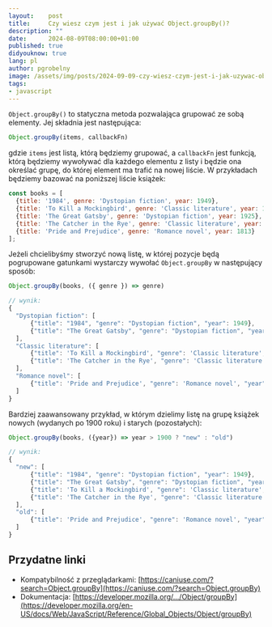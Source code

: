 ```yaml
---
layout:    post
title:     Czy wiesz czym jest i jak używać Object.groupBy()?
description: ""
date:      2024-08-09T08:00:00+01:00
published: true
didyouknow: true
lang: pl
author: pgrobelny
image: /assets/img/posts/2024-09-09-czy-wiesz-czym-jest-i-jak-uzywac-object-groupby/thumbnail.webp
tags:
- javascript
---
```


`Object.groupBy()` to statyczna metoda pozwalająca grupować ze sobą elementy.
Jej składnia jest następująca:
```javascript
Object.groupBy(items, callbackFn)
```
gdzie `items` jest listą, którą będziemy grupować, a `callbackFn` jest funkcją, którą będziemy wywoływać dla każdego elementu z listy i będzie ona określać grupę, do której element ma trafić na nowej liście.
W przykładach będziemy bazować na poniższej liście książek:
```javascript
const books = [
  {title: '1984', genre: 'Dystopian fiction', year: 1949},
  {title: 'To Kill a Mockingbird', genre: 'Classic literature', year: 1960},
  {title: 'The Great Gatsby', genre: 'Dystopian fiction', year: 1925},
  {title: 'The Catcher in the Rye', genre: 'Classic literature', year: 1951},
  {title: 'Pride and Prejudice', genre: 'Romance novel', year: 1813}
];
```

Jeżeli chcielibyśmy stworzyć nową listę, w której pozycje będą pogrupowane gatunkami wystarczy wywołać `Object.groupBy` w następujący sposób:
```javascript
Object.groupBy(books, ({ genre }) => genre)

// wynik:
{
  "Dystopian fiction": [
      {"title": "1984", "genre": "Dystopian fiction", "year": 1949},
      {"title": "The Great Gatsby", "genre": "Dystopian fiction", "year": 1925}
  ],
  "Classic literature": [
      {"title": 'To Kill a Mockingbird', "genre": 'Classic literature', "year": 1960},
      {"title": 'The Catcher in the Rye', "genre": 'Classic literature', "year": 1951},
  ],
  "Romance novel": [
      {"title": 'Pride and Prejudice', "genre": 'Romance novel', "year": 1813}
  ]
}
```

Bardziej zaawansowany przykład, w którym dzielimy listę na grupę książek nowych (wydanych po 1900 roku) i starych (pozostałych):
```javascript
Object.groupBy(books, ({year}) => year > 1900 ? "new" : "old")

// wynik:
{
  "new": [
      {"title": "1984", "genre": "Dystopian fiction", "year": 1949},
      {"title": "The Great Gatsby", "genre": "Dystopian fiction", "year": 1925},
      {"title": 'To Kill a Mockingbird', "genre": 'Classic literature', "year": 1960},
      {"title": 'The Catcher in the Rye', "genre": 'Classic literature', "year": 1951},
  ],
  "old": [
      {"title": 'Pride and Prejudice', "genre": 'Romance novel', "year": 1813}
  ]
}
```

## Przydatne linki
- Kompatybilność z przeglądarkami: [https://caniuse.com/?search=Object.groupBy](https://caniuse.com/?search=Object.groupBy)
- Dokumentacja: [https://developer.mozilla.org/.../Object/groupBy](https://developer.mozilla.org/en-US/docs/Web/JavaScript/Reference/Global_Objects/Object/groupBy)